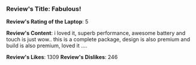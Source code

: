 ### Review's Title: Fabulous!

**Review's Rating of the Laptop**: 5

**Review's Content**:
i loved it, superb performance, awesome battery and touch is just wow.. this is a complete package, design is also premium and build is also premium, loved it ....

**Review's Likes**: 1309
**Review's Dislikes**: 246
